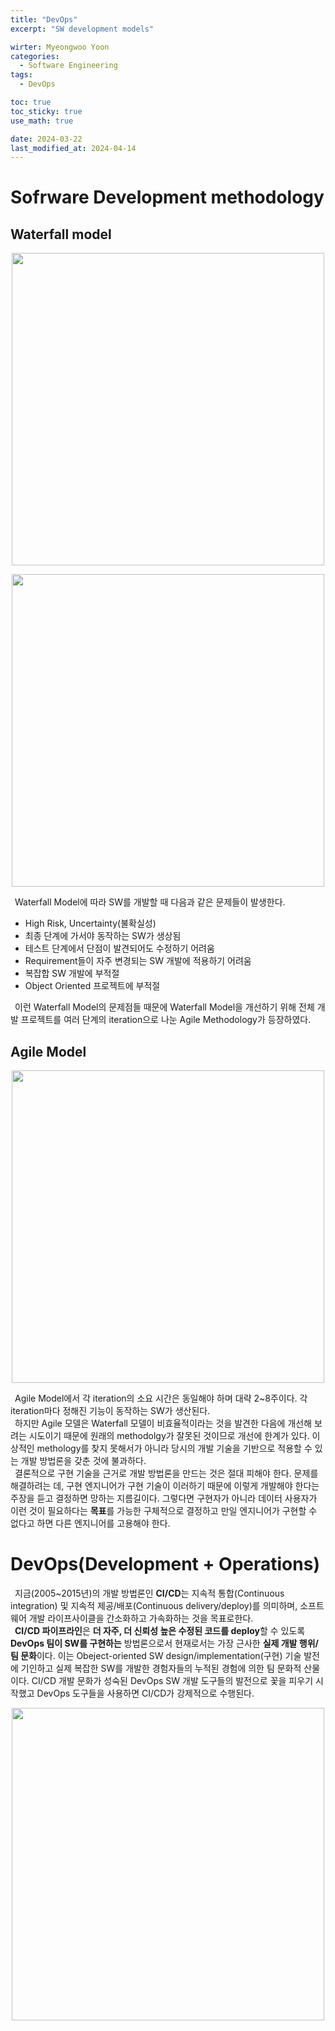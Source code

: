 ```yaml
---
title: "DevOps"
excerpt: "SW development models"

wirter: Myeongwoo Yoon
categories:
  - Software Engineering
tags:
  - DevOps

toc: true
toc_sticky: true
use_math: true 

date: 2024-03-22
last_modified_at: 2024-04-14
---
```


Sofrware Development methodology
======

Waterfall model
------
<p align="center"><img src="/assets/img/Software-Engineering/3장-DevOps/1-1.png" width="500"></p>

<p align="center"><img src="/assets/img/Software-Engineering/3장-DevOps/1-2.png" width="500"></p>

&ensp;Waterfall Model에 따라 SW를 개발할 때 다음과 같은 문제들이 발생한다.
* High Risk, Uncertainty(불확실성)
* 최종 단계에 가서야 동작하는 SW가 생상됨
* 테스트 단계에서 단점이 발견되어도 수정하기 어려움
* Requirement들이 자주 변경되는 SW 개발에 적용하기 어려움
* 복잡합 SW 개발에 부적절
* Object Oriented 프로젝트에 부적절

&ensp;이런 Waterfall Model의 문제점들 때문에 Waterfall Model을 개선하기 위해 전체 개발 프로젝트를 여러 단계의 iteration으로 나눈 Agile Methodology가 등장하였다.

Agile Model
------
<p align="center"><img src="/assets/img/Software-Engineering/3장-DevOps/1-3.png" width="500"></p>

&ensp;Agile Model에서 각 iteration의 소요 시간은 동일해야 하며 대략 2~8주이다. 각 iteration마다 정해진 기능이 동작하는 SW가 생산된다.<br/>
&ensp;하지만 Agile 모델은 Waterfall 모델이 비효율적이라는 것을 발견한 다음에 개선해 보려는 시도이기 때문에 원래의 methodolgy가 잘못된 것이므로 개선에 한계가 있다. 이상적인 methology를 찾지 못해서가 아니라 당시의 개발 기술을 기반으로 적용할 수 있는 개발 방법론을 갖춘 것에 불과하다.<br/>
&ensp;결론적으로 구현 기술을 근거로 개발 방법론을 만드는 것은 절대 피해야 한다. 문제를 해결하려는 데, 구현 엔지니어가 구현 기술이 이러하기 때문에 이렇게 개발해야 한다는 주장을 듣고 결정하면 망하는 지름길이다. 그렇다면 구현자가 아니라 데이터 사용자가 이런 것이 필요하다는 **목표**를 가능한 구체적으로 결정하고 만일 엔지니어가 구현할 수 없다고 하면 다른 엔지니어를 고용해야 한다.

DevOps(Development + Operations)
======
&ensp;지금(2005~2015년)의 개발 방법론인 **CI/CD**는 지속적 통합(Continuous integration) 및 지속적 제공/배포(Continuous delivery/deploy)를 의미하며, 소프트웨어 개발 라이프사이클을 간소화하고 가속화하는 것을 목표로한다.<br/>
&ensp;**CI/CD 파이프라인**은 **더 자주, 더 신뢰성 높은 수정된 코드를 deploy**할 수 있도록 **DevOps 팀이 SW를 구현하는** 방법론으로서 현재로서는 가장 근사한 **실제 개발 행위/팀 문화**이다. 이는 Obeject-oriented SW design/implementation(구현) 기술 발전에 기인하고 실제 복잡한 SW를 개발한 경험자들의 누적된 경험에 의한 팀 문화적 산물이다. CI/CD 개발 문화가 성숙된 DevOps SW 개발 도구들의 발전으로 꽃을 피우기 시작했고 DevOps 도구들을 사용하면 CI/CD가 강제적으로 수행된다.<br/>
<p align="center"><img src="/assets/img/Software-Engineering/3장-DevOps/2-1.png" width="500"></p>
